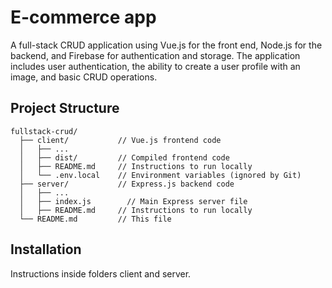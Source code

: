 # E-commerce app

A full-stack CRUD application using Vue.js for the front end, Node.js for the backend, and Firebase for authentication and storage. The application includes user authentication, the ability to create a user profile with an image, and basic CRUD operations.

## Project Structure

```
fullstack-crud/
  ├── client/           // Vue.js frontend code
  │   ├── ...
  │   ├── dist/         // Compiled frontend code
  │   ├── README.md     // Instructions to run locally
  │   └── .env.local    // Environment variables (ignored by Git)
  ├── server/           // Express.js backend code
  │   ├── ...
  │   ├── index.js        // Main Express server file
  │   ├── README.md     // Instructions to run locally
  └── README.md         // This file
```

## Installation

Instructions inside folders client and server.
